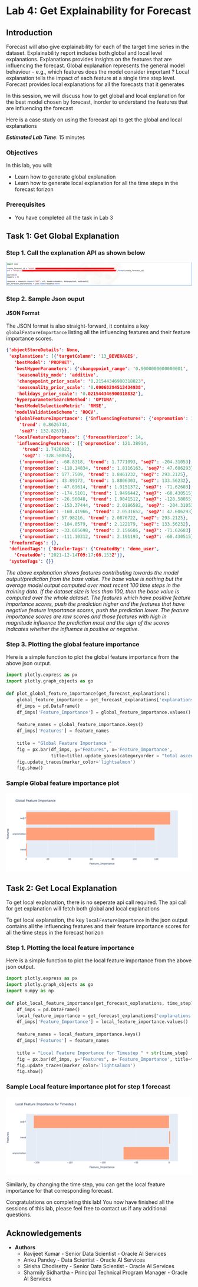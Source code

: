 # Lab 4: Get Explainability for Forecast

## Introduction

Forecast will also give explainability for each of the target time series in the dataset. Explainability report includes both global and local level explanations. Explanations provides insights on the features that are influencing the forecast. Global explanation represents the general model behaviour - e.g., which features does the model consider important ? Local explanation tells the impact of each feature at a single time step level. Forecast provides local explanations for all the forecasts that it generates

In this session, we will discuss how to get global and local explanation for the best model chosen by forecast, inorder to understand the features that are influencing the forecast

Here is a case study on using the forecast api to get the global and local explanations

***Estimated Lab Time***: 15 minutes

### Objectives
In this lab, you will:
- Learn how to generate global explanation
- Learn how to generate local explanation for all the time steps in the forecast forizon

### Prerequisites
- You have completed all the task in Lab 3

## Task 1: Get Global Explanation

### Step 1. Call the explanation API as shown below

![Explanation API Call](../images/lab4_task1_explanation_api.png)

### Step 2. Sample Json ouput

#### JSON Format
The JSON format is also straight-forward, it contains a key `globalFeatureImportance` listing all the influencing features and their feature importance scores. 

```Json
{'objectStoreDetails': None,
 'explanations': [{'targetColumn': '13_BEVERAGES',
   'bestModel': 'PROPHET',
   'bestHyperParameters': {'changepoint_range': '0.9000000000000001',
    'seasonality_mode': 'additive',
    'changepoint_prior_scale': '0.21544346900318823',
    'seasonality_prior_scale': '0.09068284513434938',
    'holidays_prior_scale': '0.021544346900318832'},
   'hyperparameterSearchMethod': 'OPTUNA',
   'bestModelSelectionMetric': 'RMSE',
   'modelValidationScheme': 'ROCV',
   'globalFeatureImportance': {'influencingFeatures': {'onpromotion': 118.36533,
     'trend': 0.8626744,
     'se@7': 132.8267}},
   'localFeatureImportance': {'forecastHorizon': 14,
    'influencingFeatures': [{'onpromotion': 121.38914,
      'trend': 1.7426023,
      'se@7': -128.58055},
     {'onpromotion': -68.8318, 'trend': 1.7771093, 'se@7': -204.31053},
     {'onpromotion': -118.14834, 'trend': 1.8116163, 'se@7': 47.606293},
     {'onpromotion': 177.7509, 'trend': 1.8461232, 'se@7': 293.2125},
     {'onpromotion': 43.89172, 'trend': 1.8806303, 'se@7': 133.56232},
     {'onpromotion': -47.69614, 'trend': 1.9151372, 'se@7': -71.62683},
     {'onpromotion': -174.5101, 'trend': 1.9496442, 'se@7': -60.430515},
     {'onpromotion': -26.56048, 'trend': 1.9841512, 'se@7': -128.58055},
     {'onpromotion': -153.37444, 'trend': 2.0186582, 'se@7': -204.31053},
     {'onpromotion': -160.41966, 'trend': 2.0531652, 'se@7': 47.606293},
     {'onpromotion': 57.98216, 'trend': 2.0876722, 'se@7': 293.2125},
     {'onpromotion': -104.0579, 'trend': 2.122179, 'se@7': 133.56232},
     {'onpromotion': -33.605698, 'trend': 2.156686, 'se@7': -71.62683},
     {'onpromotion': -111.10312, 'trend': 2.191193, 'se@7': -60.430515}]}}],
 'freeformTags': {},
 'definedTags': {'Oracle-Tags': {'CreatedBy': 'demo_user',
   'CreatedOn': '2021-12-14T09:17:08.153Z'}},
 'systemTags': {}}
```
*The above explanation shows features contributing towards the model output/prediction from the base value. The base value is nothing but the average model output computed over most recent 100 time steps in the training data. If the dataset size is less than 100, then the base value is computed over the whole dataset. The features which have positive feature importance scores, push the prediction higher and the features that have negative feature importance scores, push the prediction lower. The feature importance scores are raw scores and those features with high in magnitude influence the prediction most and the sign of the scores indicates whether the influence is positive or negative.*

### Step 3. Plotting the global feature importance 

Here is a simple function to plot the global feature importance from the above json output.

```Python
import plotly.express as px
import plotly.graph_objects as go

def plot_global_feature_importance(get_forecast_explanations):
    global_feature_importance = get_forecast_explanations['explanations'][0]['globalFeatureImportance']['influencingFeatures']
    df_imps = pd.DataFrame()
    df_imps['Feature_Importance'] = global_feature_importance.values()

    feature_names = global_feature_importance.keys()
    df_imps['Features'] = feature_names

    title = "Global Feature Importance "
    fig = px.bar(df_imps, y="Features", x='Feature_Importance', 
                 title=title).update_yaxes(categoryorder = "total ascending")
    fig.update_traces(marker_color='lightsalmon')
    fig.show()
```

### Sample Global feature importance plot

![Global Feature Importance ](../images/lab4_task1_global_feature_importance.png)

## Task 2: Get Local Explanation

To get local explanation, there is no seperate api call required. The api call for get explanation will fetch both global and local explanations

To get local explanation, the key `localFeatureImportance` in the json output contains all the influencing features and their feature importance scores for all the time steps in the forecast horizon

### Step 1. Plotting the local feature importance 

Here is a simple function to plot the local feature importance from the above json output.

```Python
import plotly.express as px
import plotly.graph_objects as go
import numpy as np

def plot_local_feature_importance(get_forecast_explanations, time_step):
    df_imps = pd.DataFrame()
    local_feature_importance = get_forecast_explanations['explanations'][t]['localFeatureImportance']['influencingFeatures'][time_step]
    df_imps['Feature_Importance'] = local_feature_importance.values()

    feature_names = local_feature_importance.keys()
    df_imps['Features'] = feature_names

    title = "Local Feature Importance for Timestep " + str(time_step)
    fig = px.bar(df_imps, y="Features", x='Feature_Importance', title=title)
    fig.update_traces(marker_color='lightsalmon')
    fig.show()
```

### Sample Local feature importance plot for step 1 forecast

![Local Feature Importance for step 1 forecast](../images/lab4_task2_local_feature_importance.png)

Similarly, by changing the time step, you can get the local feature importance for that corresponding forecast.

Congratulations on completing this lab! You now have finished all the sessions of this lab, please feel free to contact us if any additional questions.


## Acknowledgements
* **Authors**
    * Ravijeet Kumar - Senior Data Scientist - Oracle AI Services
    * Anku Pandey - Data Scientist - Oracle AI Services
    * Sirisha Chodisetty - Senior Data Scientist - Oracle AI Services
    * Sharmily Sidhartha - Principal Technical Program Manager - Oracle AI Services

